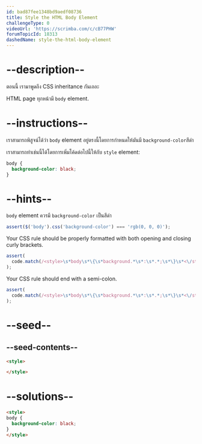 ```yaml
---
id: bad87fee1348bd9aedf08736
title: Style the HTML Body Element
challengeType: 0
videoUrl: 'https://scrimba.com/c/cB77PHW'
forumTopicId: 18313
dashedName: style-the-html-body-element
---
```


# --description--

ตอนนี้ เรามาพูดถึง CSS inheritance กันเถอะ

HTML page ทุกหน้ามี `body` element.

# --instructions--

เราสามารถพิสูจน์ได้ว่า `body` element อยู่ตรงนี้โดยการกำหนดให้มันมี `background-color`สีดำ

เราสามารถทำเช่นนี้ได้โดยการเพิ่มโค้ดต่อไปนี้ให้กับ `style` element:

```css
body {
  background-color: black;
}
```

# --hints--

 `body` element ควรมี `background-color` เป็นสีดำ

```js
assert($('body').css('background-color') === 'rgb(0, 0, 0)');
```

Your CSS rule should be properly formatted with both opening and closing curly brackets.

```js
assert(
  code.match(/<style>\s*body\s*\{\s*background.*\s*:\s*.*;\s*\}\s*<\/style>/i)
);
```

Your CSS rule should end with a semi-colon.

```js
assert(
  code.match(/<style>\s*body\s*\{\s*background.*\s*:\s*.*;\s*\}\s*<\/style>/i)
);
```

# --seed--

## --seed-contents--

```html
<style>

</style>
```

# --solutions--

```html
<style>
body {
  background-color: black;
}
</style>
```
